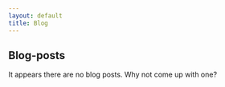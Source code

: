 ```yaml
---
layout: default
title: Blog
---
```


## Blog-posts

It appears there are no blog posts. Why not come up with one?
